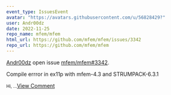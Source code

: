 ```yaml
---
event_type: IssuesEvent
avatar: "https://avatars.githubusercontent.com/u/56828429?"
user: Andr00dz
date: 2022-11-25
repo_name: mfem/mfem
html_url: https://github.com/mfem/mfem/issues/3342
repo_url: https://github.com/mfem/mfem
---
```


<a href='https://github.com/Andr00dz' target='_blank'>Andr00dz</a> open issue <a href='https://github.com/mfem/mfem/issues/3342' target='_blank'>mfem/mfem#3342</a>.

<p>Compile errror in ex11p with mfem-4.3 and STRUMPACK-6.3.1</p><small>Hi,...</small><a href='https://github.com/mfem/mfem/issues/3342' target='_blank'>View Comment</a>